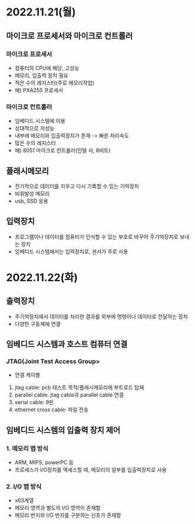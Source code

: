 # 2022.11.21(월)
## 마이크로 프로세서와 마이크로 컨트롤러
### 마이크로 프로세서
- 컴퓨터의 CPU에 해당, 고성능
- 메모리, 입출력 장치 필요
- 적은 수의 레지스터(주로 메모리작업)
- 예) PXA255 프로세서
### 마이크로 컨트롤러
- 임베디드 시스템에 이용
- 상대적으로 저성능
- 내부에 메모리와 입출력장치가 존재 -> 빠른 처리속도
- 많은 수의 레지스터
- 예) 8051 마이크로 컨트롤러(인텔 사, 8비트)

## 플래시메모리
- 전기적으로 데이터를 지우고 다시 기록할 수 있는 기억장치
- 비휘발성 메모리
- usb, SSD 응용

## 입력장치
- 프로그램이나 데이터를 컴퓨터가 인식할 수 있는 부호로 바꾸어 주기억장치로 보내는 장치
- 임베디드 시스템에서는 입력장치로, 센서가 주로 사용

# 2022.11.22(화)
## 출력장치
- 주기억장치에서 데이터를 처리한 결과를 외부에 명령이나 데이터로 전달하는 장치
- 다양한 구동체에 연결

## 임베디드 시스템과 호스트 컴퓨터 연결
### JTAG(Joint Test Access Group>
- 연결 케이블
1. jtag cable: pcb 테스트 목적/플래시메모리에 부트로드 탑재
2. parallel cable: jtag cable과 parallel cable 연결
3. serial cable: 9핀
4. ethernet cross cable: 파일 전송

## 임베디드 시스템의 입출력 장치 제어
### 1. 메모리 맵 방식
- ARM, MIPS, powerPC 등
- 프로세스가 I/O장치를 액세스할 때, 메모리의 일부를 입출력장치로 사용
### 2. I/O 맵 방식
- x63계열
- 메모리 영역과 별도의 I/O 영역이 존재함
- 메모리 번지와 I/O 번지를 구분하는 신호가 존재함